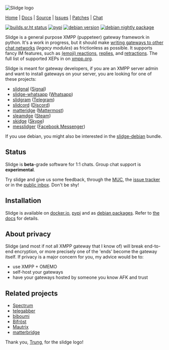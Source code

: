 ![Slidge logo](./dev/assets/slidge-color-small.png)

[Home](https://sr.ht/~nicoco/slidge) |
[Docs](https://slidge.im) |
[Source](https://sr.ht/~nicoco/slidge/sources) |
[Issues](https://sr.ht/~nicoco/slidge/trackers) |
[Patches](https://lists.sr.ht/~nicoco/public-inbox) |
[Chat](xmpp:slidge@conference.nicoco.fr?join)

[![builds.sr.ht status](https://builds.sr.ht/~nicoco/slidge/commits/master/ci.yml.svg)](https://builds.sr.ht/~nicoco/slidge/commits/master/ci.yml?)
[![pypi](https://badge.fury.io/py/slidge.svg)](https://pypi.org/project/slidge/)
[![debian version](https://slidge.im/debian-release.svg)](https://slidge.im/core/admin/install.html#debian)
[![debian nightly package](https://slidge.im/debian-nightly.svg)](https://slidge.im/core/admin/install.html#debian)

Slidge is a general purpose XMPP (puppeteer) gateway framework in python.
It's a work in progress, but it should make
[writing gateways to other chat networks](https://slidge.im/core/dev/tutorial.html)
(*legacy modules*) as frictionless as possible.
It supports fancy IM features, such as
[(emoji) reactions](https://xmpp.org/extensions/xep-0444.html),
[replies](https://xmpp.org/extensions/xep-0461.html), and
[retractions](https://xmpp.org/extensions/xep-0424.html).
The full list of supported XEPs in on [xmpp.org](https://xmpp.org/software/slidge/).

Slidge is meant for gateway developers, if you are an XMPP server admin and
want to install gateways on your server, you are looking for one of these projects:

- [slidgnal](https://git.sr.ht/~nicoco/slidgnal) ([Signal](https://signal.org))
- [slidge-whatsapp](https://git.sr.ht/~nicoco/slidge-whatsapp) ([Whatsapp](https://whatsapp.com))
- [slidgram](https://git.sr.ht/~nicoco/slidgram) ([Telegram](https://telegram.org))
- [slidcord](https://git.sr.ht/~nicoco/slidcord) ([Discord](https://discord.com))
- [matteridge](https://git.sr.ht/~nicoco/matteridge) ([Mattermost](https://mattermost.com))
- [sleamdge](https://git.sr.ht/~nicoco/sleamdge) ([Steam](https://steamcommunity.com/))
- [skidge](https://git.sr.ht/~nicoco/skidge) ([Skype](https://skype.com/))
- [messlidger](https://git.sr.ht/~nicoco/messlidger) ([Facebook Messenger](https://messenger.com/))

If you use debian, you might also be interested in the
[slidge-debian](https://git.sr.ht/~nicoco/slidge-debian)
bundle.

Status
------

Slidge is **beta**-grade software for 1:1 chats.
Group chat support is **experimental**.

Try slidge and give us some
feedback, through the [MUC](xmpp:slidge@conference.nicoco.fr?join), the
[issue tracker](https://todo.sr.ht/~nicoco/slidge) or in the
[public inbox](https://lists.sr.ht/~nicoco/public-inbox).
Don't be shy!

Installation
------------

Slidge is available on
[docker.io](https://hub.docker.com/u/nicocool84),
[pypi](https://pypi.org/project/slidge/) and as
[debian packages](https://slidge.im/core/admin/install.html#debian).
Refer to [the docs](https://slidge.im/core/admin/install.html) for details.

About privacy
-------------

Slidge (and most if not all XMPP gateway that I know of) will break
end-to-end encryption, or more precisely one of the 'ends' become the
gateway itself. If privacy is a major concern for you, my advice would
be to:

-   use XMPP + OMEMO
-   self-host your gateways
-   have your gateways hosted by someone you know AFK and trust

Related projects
----------------

-   [Spectrum](https://www.spectrum.im/)
-   [telegabber](https://dev.narayana.im/narayana/telegabber)
-   [biboumi](https://biboumi.louiz.org/)
-   [Bifröst](https://github.com/matrix-org/matrix-bifrost)
-   [Mautrix](https://github.com/mautrix)
-   [matterbridge](https://github.com/42wim/matterbridge)

Thank you, [Trung](https://trung.fun/), for the slidge logo!
